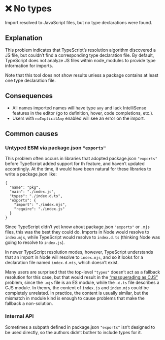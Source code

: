 # ❌ No types

Import resolved to JavaScript files, but no type declarations were found.

## Explanation

This problem indicates that TypeScript’s resolution algorithm discovered a JS file, but couldn’t find a corresponding type declaration file. By default, TypeScript does not analyze JS files within node_modules to provide type information for imports.

Note that this tool does not show results unless a package contains at least one type declaration file.

## Consequences

* All names imported names will have type `any` and lack IntelliSense features in the editor (go to definition, hover, code completions, etc.).
* Users with `noImplicitAny` enabled will see an error on the import.

## Common causes

### Untyped ESM via package.json `"exports"`

This problem often occurs in libraries that adopted package.json `"exports"` before TypeScript added support for th feature, and haven’t updated accordingly. At the time, it would have been natural for these libraries to write a package.json like:

```json5
{
  "name": "pkg",
  "main": "./index.js",
  "types": "./index.d.ts",
  "exports": {
    "import": "./index.mjs",
    "require": "./index.js"
  }
}
```

Since TypeScript didn’t yet know about package.json `"exports"` or `.mjs` files, this was the best they could do. Imports in Node would resolve to `index.mjs`, while TypeScript would resolve to `index.d.ts` (thinking Node was going to resolve to `index.js`).

In newer TypeScript resolution modes, however, TypeScript understands that an import in Node will resolve to `index.mjs`, and so it looks for a declaration file named `index.d.mts`, which doesn’t exist.

Many users are surprised that the top-level `"types"` doesn’t act as a fallback resolution for this case, but that would result in the [“masquerading as CJS”](./FalseCJS.md) problem, since the `.mjs` file is an ES module, while the `.d.ts` file describes a CJS module. In theory, the content of `index.js` and `index.mjs` could be completely unrelated. In practice, the content is usually similar, but the mismatch in module kind is enough to cause problems that make the fallback a non-solution.

### Internal API

Sometimes a subpath defined in package.json `"exports"` isn’t designed to be used directly, so the authors didn’t bother to include types for it.
